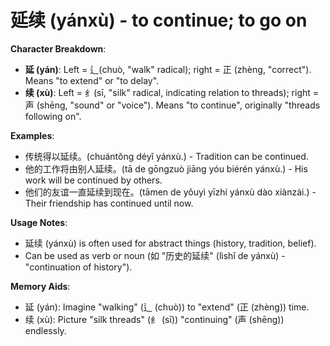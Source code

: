 # **延续 (yánxù) - to continue; to go on**

**Character Breakdown**:  
- **延 (yán)**: Left = 辶(chuò, "walk" radical); right = 正 (zhèng, "correct"). Means "to extend" or "to delay".  
- **续 (xù)**: Left = 纟(sī, "silk" radical, indicating relation to threads); right = 声 (shēng, "sound" or "voice"). Means "to continue", originally "threads following on".

**Examples**:  
- 传统得以延续。(chuántǒng déyǐ yánxù.) - Tradition can be continued.  
- 他的工作将由别人延续。(tā de gōngzuò jiāng yóu biérén yánxù.) - His work will be continued by others.  
- 他们的友谊一直延续到现在。(tāmen de yǒuyì yīzhí yánxù dào xiànzài.) - Their friendship has continued until now.

**Usage Notes**:  
- 延续 (yánxù) is often used for abstract things (history, tradition, belief).  
- Can be used as verb or noun (如 "历史的延续" (lìshǐ de yánxù) - "continuation of history").

**Memory Aids**:  
- 延 (yán): Imagine "walking" (辶 (chuò)) to "extend" (正 (zhèng)) time.  
- 续 (xù): Picture "silk threads" (纟 (sī)) "continuing" (声 (shēng)) endlessly.